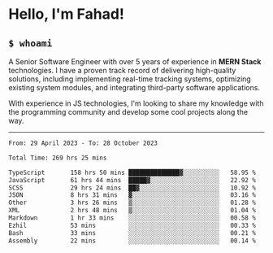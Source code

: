 <h1>Hello, I'm Fahad!</h1>

<h2><code>$ whoami</code></h2>

A Senior Software Engineer with over 5 years of experience in **MERN Stack** technologies. I have a proven track record of delivering high-quality solutions, including implementing real-time tracking systems, optimizing existing system modules, and integrating third-party software applications.

With experience in JS technologies, I'm looking to share my knowledge with the programming community and develop some cool projects along the way.

---

<!--START_SECTION:waka-->

```txt
From: 29 April 2023 - To: 28 October 2023

Total Time: 269 hrs 25 mins

TypeScript       158 hrs 50 mins ██████████████▓░░░░░░░░░░   58.95 %
JavaScript       61 hrs 44 mins  █████▓░░░░░░░░░░░░░░░░░░░   22.92 %
SCSS             29 hrs 24 mins  ██▓░░░░░░░░░░░░░░░░░░░░░░   10.92 %
JSON             8 hrs 31 mins   ▓░░░░░░░░░░░░░░░░░░░░░░░░   03.16 %
Other            3 hrs 26 mins   ▒░░░░░░░░░░░░░░░░░░░░░░░░   01.28 %
XML              2 hrs 48 mins   ▒░░░░░░░░░░░░░░░░░░░░░░░░   01.04 %
Markdown         1 hr 33 mins    ░░░░░░░░░░░░░░░░░░░░░░░░░   00.58 %
Ezhil            53 mins         ░░░░░░░░░░░░░░░░░░░░░░░░░   00.33 %
Bash             33 mins         ░░░░░░░░░░░░░░░░░░░░░░░░░   00.21 %
Assembly         22 mins         ░░░░░░░░░░░░░░░░░░░░░░░░░   00.14 %
```

<!--END_SECTION:waka-->

<!--
**heyFahad/heyFahad** is a ✨ _special_ ✨ repository because its `README.md` (this file) appears on your GitHub profile.

Here are some ideas to get you started:

- 🔭 I’m currently working on ...
- 🌱 I’m currently learning ...
- 👯 I’m looking to collaborate on ...
- 🤔 I’m looking for help with ...
- 💬 Ask me about ...
- 📫 How to reach me: ...
- 😄 Pronouns: ...
- ⚡ Fun fact: ...
-->
